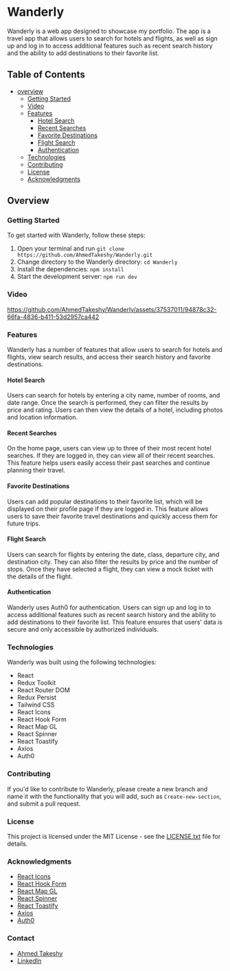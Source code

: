 # Wanderly

Wanderly is a web app designed to showcase my portfolio. The app is a travel app that allows users to search for hotels and flights, as well as sign up and log in to access additional features such as recent search history and the ability to add destinations to their favorite list.

## Table of Contents

- [overview](#overview)
    - [Getting Started](#getting-started)
    - [Video](#video)
    - [Features](#features)
        - [Hotel Search](#hotel-search)
        - [Recent Searches](#recent-searches)
        - [Favorite Destinations](#favorite-destinations)
        - [Flight Search](#flight-search)
        - [Authentication](#authentication)
    - [Technologies](#technologies)
    - [Contributing](#contributing)
    - [License](#license)
    - [Acknowledgments](#acknowledgments)


## Overview

### Getting Started

To get started with Wanderly, follow these steps:

1. Open your terminal and run `git clone https://github.com/AhmedTakeshy/Wanderly.git`
2. Change directory to the Wanderly directory: `cd Wanderly`
3. Install the dependencies: `npm install`
4. Start the development server: `npm run dev`

### Video

https://github.com/AhmedTakeshy/Wanderly/assets/37537011/94878c32-66fa-4836-b411-53d2957ca442


### Features

Wanderly has a number of features that allow users to search for hotels and flights, view search results, and access their search history and favorite destinations.

#### Hotel Search

Users can search for hotels by entering a city name, number of rooms, and date range. Once the search is performed, they can filter the results by price and rating. Users can then view the details of a hotel, including photos and location information.

#### Recent Searches

On the home page, users can view up to three of their most recent hotel searches. If they are logged in, they can view all of their recent searches. This feature helps users easily access their past searches and continue planning their travel.

#### Favorite Destinations

Users can add popular destinations to their favorite list, which will be displayed on their profile page if they are logged in. This feature allows users to save their favorite travel destinations and quickly access them for future trips.

#### Flight Search

Users can search for flights by entering the date, class, departure city, and destination city. They can also filter the results by price and the number of stops. Once they have selected a flight, they can view a mock ticket with the details of the flight.

#### Authentication

Wanderly uses Auth0 for authentication. Users can sign up and log in to access additional features such as recent search history and the ability to add destinations to their favorite list. This feature ensures that users' data is secure and only accessible by authorized individuals.

### Technologies

Wanderly was built using the following technologies:

- React
- Redux Toolkit
- React Router DOM
- Redux Persist
- Tailwind CSS
- React Icons
- React Hook Form
- React Map GL
- React Spinner
- React Toastify
- Axios
- Auth0

### Contributing

If you'd like to contribute to Wanderly, please create a new branch and name it with the functionality that you will add, such as `Create-new-section`, and submit a pull request.

### License

This project is licensed under the MIT License - see the [LICENSE.txt](LICENSE.txt) file for details.

### Acknowledgments

- [React Icons](https://react-icons.github.io/react-icons/)
- [React Hook Form](https://react-hook-form.com/)
- [React Map GL](https://visgl.github.io/react-map-gl/)
- [React Spinner](https://www.npmjs.com/package/react-spinners)
- [React Toastify](https://fkhadra.github.io/react-toastify/introduction/)
- [Axios](https://axios-http.com/)
- [Auth0](https://auth0.com/)

### Contact

- [Ahmed Takeshy](https://takeshy.works/)
- [LinkedIn](https://www.linkedin.com/in/ahmed-abdelsamie-a1a46a166/)
